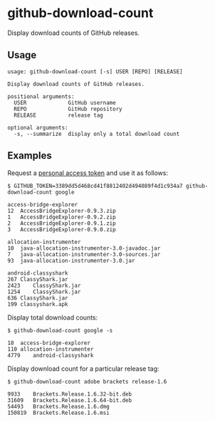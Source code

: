 # github-download-count

Display download counts of GitHub releases.

Usage
------

    usage: github-download-count [-s] USER [REPO] [RELEASE]

    Display download counts of GitHub releases.

    positional arguments:
      USER             GitHub username
      REPO             GitHub repository
      RELEASE          release tag

    optional arguments:
      -s, --summarize  display only a total download count

Examples
---------

Request a [personal access token](https://github.com/settings/tokens) and use it as follows:

    $ GITHUB_TOKEN=3389dd5d468cd41f8812402d494089f4d1c934a7 github-download-count google

    access-bridge-explorer
    12	AccessBridgeExplorer-0.9.3.zip
    1	AccessBridgeExplorer-0.9.2.zip
    2	AccessBridgeExplorer-0.9.1.zip
    3	AccessBridgeExplorer-0.9.0.zip

    allocation-instrumenter
    10	java-allocation-instrumenter-3.0-javadoc.jar
    7	java-allocation-instrumenter-3.0-sources.jar
    93	java-allocation-instrumenter-3.0.jar

    android-classyshark
    267	ClassyShark.jar
    2423	ClassyShark.jar
    1254	ClassyShark.jar
    636	ClassyShark.jar
    199	classyshark.apk

Display total download counts:

    $ github-download-count google -s

    18	access-bridge-explorer
    110	allocation-instrumenter
    4779	android-classyshark

Display download count for a particular release tag:

    $ github-download-count adobe brackets release-1.6

    9933	Brackets.Release.1.6.32-bit.deb
    31609	Brackets.Release.1.6.64-bit.deb
    54493	Brackets.Release.1.6.dmg
    150819	Brackets.Release.1.6.msi
